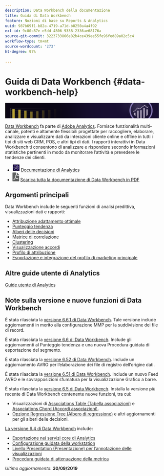 ```yaml
---
description: Data Workbench della documentazione
title: Guida di Data Workbench
feature: Nozioni di base su Reports & Analytics
uuid: 987b69f1-b82a-4719-a71d-b0250a4a4f92
exl-id: 9c00c87e-e5dd-4806-9338-2336ae68176a
source-git-commit: 3223733866e82b4ce439ee55fe96fed89a02c5c4
workflow-type: tm+mt
source-wordcount: '273'
ht-degree: 97%

---
```


# Guida di Data Workbench {#data-workbench-help}

![Banner](/help/home/assets/doc_banner_workbench.png)

[Data Workbench](http://www.adobe.com/it/solutions/digital-analytics/data-workbench.html) fa parte di [Adobe Analytics](http://www.adobe.com/it/solutions/digital-analytics.html). Fornisce funzionalità multi-canale, potenti e altamente flessibili progettate per raccogliere, elaborare, analizzare e visualizzare dati da interazioni cliente online e offline in tutti i tipi di siti web CRM, POS, e altri tipi di dati. I rapporti interattivi in Data Workbench ti consentono di analizzare e rispondere secondo informazioni statistiche pertinenti in modo da monitorare l’attività e prevedere le tendenze dei clienti.

* ![icona analytics](assets/analytics-icon-24.png) [Documentazione di Analytics](https://docs.adobe.com/content/help/it-IT/analytics/landing/home.html)
* ![icona PDF](assets/pdf_icon.png) [Scarica tutta la documentazione di Data Workbench in PDF](/help/home/assets/data-workbench.pdf)

## Argomenti principali

Data Workbench include le seguenti funzioni di analisi predittiva, visualizzazioni dati e rapporti:

* [Attribuzione adattamento ottimale](/help/home/c-get-started/c-attribution-profiles/c-attrib-algorithmic/c-attrib-algorithmic.md)
* [Punteggio tendenza](/help/home/c-get-started/c-analysis-vis/c-visitor-propensity/c-visitor-propensity.md)
* [Alberi delle decisioni](/help/home/c-get-started/c-analysis-vis/c-decision-trees/c-decision-trees.md)
* [Matrice di correlazione](/help/home/c-get-started/c-analysis-vis/c-correlation-analysis/c-correlation-analysis.md)
* [Clustering](/help/home/c-get-started/c-analysis-vis/c-visitor-cluster/c-visitor-cluster.md)
* [Visualizzazione accordi](/help/home/c-get-started/c-analysis-vis/c-chord-visualization.md)
* [Profilo di attribuzione](/help/home/c-get-started/c-attribution-profiles/c-rules-attrib/c-rules-attrib.md)
* [Esportazione e integrazione del profilo di marketing principale](/help/home/c-get-started/c-exp-data-seg-exp/c-mmp-integration.md)

## Altre guide utente di Analytics

[Guide utente di Analytics](https://docs.adobe.com/content/help/en/analytics/landing/home.html)

## Note sulla versione e nuove funzioni di Data Workbench

È stata rilasciata la [versione 6.6.1 di Data Workbench](/help/home/c-release-notes-insight/c-6-6-1.md). Tale versione include aggiornamenti in merito alla configurazione MMP per la suddivisione dei file di record.

È stata rilasciata la [versione 6.6 di Data Workbench](/help/home/c-release-notes-insight/c-6-6.md). Include gli aggiornamenti al Punteggio tendenza e una nuova Procedura guidata di esportazione del segmento.

È stata rilasciata la [versione 6.52 di Data Workbench](/help/home/c-release-notes-insight/c-6-52.md). Include un aggiornamento AVRO per l’elaborazione dei file di registro dell’origine dati.

È stata rilasciata la [versione 6.51 di Data Workbench](/help/home/c-release-notes-insight/c-6-51.md). Include un nuovo Feed AVRO e le sovrapposizioni sfumatura per la visualizzazione Grafico a barre.

È stata rilasciata la [versione 6.5 di Data Workbench](/help/home/c-release-notes-insight/c-6-5.md). Installa la versione più recente di Data Workbench contenente nuove funzioni, tra cui:

* Visualizzazioni di [Associations Table (Tabella associazioni)](/help/home/c-get-started/c-analysis-vis/associations-visualization.md) e [Associations Chord (Accordi associazioni)](/help/home/c-get-started/c-analysis-vis/associations-chord.md).
* [Opzione Regressione Tree (Albero di regressione)](/help/home/c-get-started/c-analysis-vis/c-decision-trees/c-decision-trees-regression.md) e altri aggiornamenti per gli alberi delle decisioni.

[La versione 6.4 di Data Workbench](/help/home/c-release-notes-insight/c-6-4/c-6-4.md) include:

* [Esportazione nei servizi core di Analytics](/help/home/c-release-notes-insight/c-6-4/dwb-crs-integration.md)
* [Configurazione guidata della workstation](/help/home/c-install-insight/install-setup/dwb-client-installer.md)
* [Livello Presentation (Presentazione) per l’annotazione delle visualizzazioni](/help/home/c-get-started/c-vis/c-present-layer.md)
* [Procedura guidata di attenuazione della metrica](/help/home/c-get-started/c-vis/dwb-create-metricdim/dwb-create-metricdim.md)

*Ultimo aggiornamento*: **30/09/2019**
